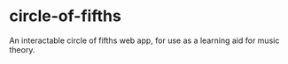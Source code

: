 # circle-of-fifths
An interactable circle of fifths web app, for use as a learning aid for music theory.
